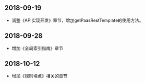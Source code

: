 
## 2018-09-19
* 调整《API实现开发》章节，增加getPaasRestTemplate的使用方法。

## 2018-09-28
* 增加《全局索引指南》章节

## 2018-10-12
* 增加《规则埋点》相关的章节


